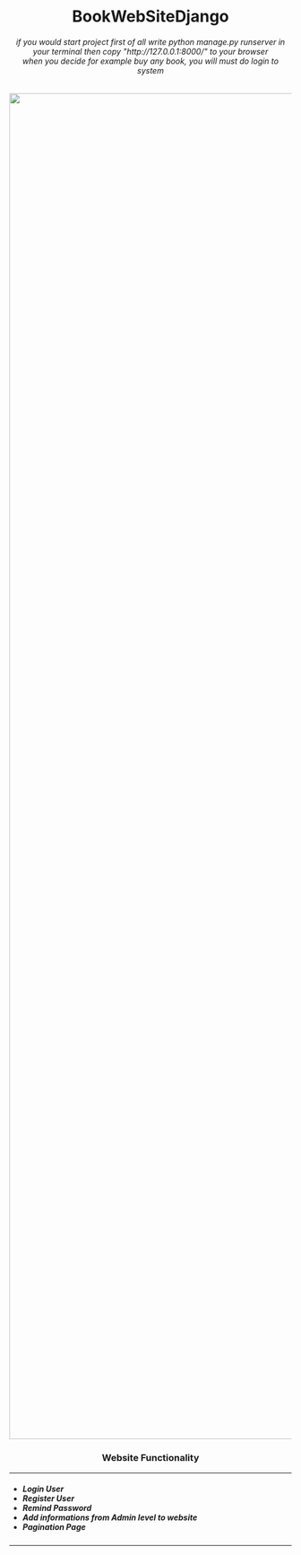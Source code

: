 <h1 align="center">BookWebSiteDjango</h1>

<p align="center">

</p>

<h6 align="center">
  <i>if you would start project first of all write   python manage.py runserver in your terminal then copy "http://127.0.0.1:8000/" to your browser</br>
  when you decide for example buy any book, you will  must do login to system
  </i>  
  

</h6>
<p align="center">
  <img width="2400" src="https://github.com/Programmingisfun11/BookWebSiteDjano/blob/main/PageImages/BooksPage.png" alt="Material Bread logo">
</p>
<h3 align="center">Website Functionality</h3>
<hr>
<h5 align="left">

<ul>
  <li> Login User</li>
   <li> Register User</li>
   <li>Remind  Password</li>
  <li>Add informations from Admin level to website  </li>
  <li>Pagination Page</li>
  
  
  
 </ul>
  
   
</h5>
<hr>

